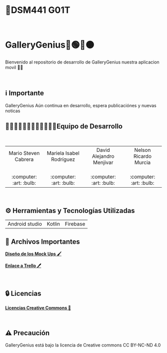 # 📱DSM441 G01T

<br>

# GalleryGenius🔵🟢🔴🟠
Bienvenido al repositorio de desarrollo de GalleryGenius nuestra aplicacion movil 👋🏻

<br>

## ℹ️ Importante
GalleryGenius Aún continua en desarrollo, espera  publicaciónes y nuevas noticas
   <br>
   
<h2>👨🏻‍💻👨🏻‍💻👨🏻‍💻👩🏻‍💻Equipo de Desarrollo </h2>
<div style={padding: 10px}>
  <table style={margin: 0 auto}>
  <tr align="center">
    <td>Mario Steven Cabrera</td>
    <td>Mariela Isabel Rodríguez</td>
    <td>David Alejandro Menjivar</td>
    <td>Nelson Ricardo Murcia</td>
  </tr>
    <tr align="center">
    <td><br> :computer: :art: :bulb:</td>
    <td><br> :computer: :art: :bulb:</td>
    <td><br> :computer: :art: :bulb:</td>
    <td><br> :computer: :art: :bulb:</td>
  </tr>
</table>
</div>
<br>

## ⚙️ Herramientas y Tecnologías Utilizadas
<table>

  <tr align="center">
    <td>Android studio </td>
    <td>Kotlin</td>
    <td>Firebase</td>

  </tr>
</table>


## 📝 Archivos Importantes
[**Diseño de los Mock Ups 🖌**](https://www.figma.com/design/Dxqv9KMfVSPMEjloIrW9x0/DSM-PROYECTO-CATEDRA-DISE%C3%91OS?node-id=0-1&t=zYOxJ1Uvja7JQGzF-1)<br>

[**Enlace a Trello 🖊️**](https://trello.com/invite/b/66cf92384eb94c1aa5eca600/ATTI62e1cafea91d0f76cd54a11536dddf7f2C860B72/proyecto-de-catedra-dsm)

<br>

## 🔒 Licencias
[**Licencias Creative Commons 📃**](https://creativecommons.org/licenses/by-nc-nd/4.0)


<br>

## ⚠️ Precaución
GalleryGenius está bajo la licencia de Creative commons CC BY-NC-ND 4.0
<br>




